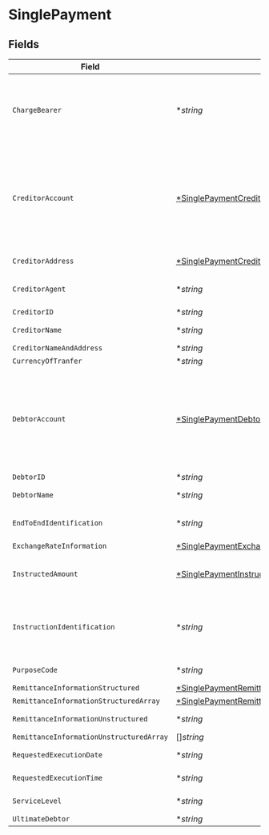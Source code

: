 # SinglePayment


## Fields

| Field                                                                                                                          | Type                                                                                                                           | Required                                                                                                                       | Description                                                                                                                    | Example                                                                                                                        |
| ------------------------------------------------------------------------------------------------------------------------------ | ------------------------------------------------------------------------------------------------------------------------------ | ------------------------------------------------------------------------------------------------------------------------------ | ------------------------------------------------------------------------------------------------------------------------------ | ------------------------------------------------------------------------------------------------------------------------------ |
| `ChargeBearer`                                                                                                                 | **string*                                                                                                                      | :heavy_minus_sign:                                                                                                             | Valores permitidos: Valores permitidos: • DEBT • CRED • SHAR • SLEV                                                            | SLEV                                                                                                                           |
| `CreditorAccount`                                                                                                              | [*SinglePaymentCreditorAccount](../../models/shared/singlepaymentcreditoraccount.md)                                           | :heavy_minus_sign:                                                                                                             | Cuenta del ordenante. Nota: este campo puede ser opcional en algunos servicios como pagos bulk                                 |                                                                                                                                |
| `CreditorAddress`                                                                                                              | [*SinglePaymentCreditorAddress](../../models/shared/singlepaymentcreditoraddress.md)                                           | :heavy_minus_sign:                                                                                                             | Direccion Beneficiario                                                                                                         |                                                                                                                                |
| `CreditorAgent`                                                                                                                | **string*                                                                                                                      | :heavy_minus_sign:                                                                                                             | BIC de la cuenta del beneficiario                                                                                              | XXXLESMMXXX                                                                                                                    |
| `CreditorID`                                                                                                                   | **string*                                                                                                                      | :heavy_minus_sign:                                                                                                             | N/A                                                                                                                            |                                                                                                                                |
| `CreditorName`                                                                                                                 | **string*                                                                                                                      | :heavy_minus_sign:                                                                                                             | Nombre del beneficiario                                                                                                        | Nombre                                                                                                                         |
| `CreditorNameAndAddress`                                                                                                       | **string*                                                                                                                      | :heavy_minus_sign:                                                                                                             | N/A                                                                                                                            |                                                                                                                                |
| `CurrencyOfTranfer`                                                                                                            | **string*                                                                                                                      | :heavy_minus_sign:                                                                                                             | N/A                                                                                                                            |                                                                                                                                |
| `DebtorAccount`                                                                                                                | [*SinglePaymentDebtorAccount](../../models/shared/singlepaymentdebtoraccount.md)                                               | :heavy_minus_sign:                                                                                                             | Cuenta del ordenante. Nota: este campo puede ser opcional en algunos servicios como pagos bulk                                 |                                                                                                                                |
| `DebtorID`                                                                                                                     | **string*                                                                                                                      | :heavy_minus_sign:                                                                                                             | N/A                                                                                                                            |                                                                                                                                |
| `DebtorName`                                                                                                                   | **string*                                                                                                                      | :heavy_minus_sign:                                                                                                             | Nombre del ordenante                                                                                                           |                                                                                                                                |
| `EndToEndIdentification`                                                                                                       | **string*                                                                                                                      | :heavy_minus_sign:                                                                                                             | Identificador único end to end.                                                                                                |                                                                                                                                |
| `ExchangeRateInformation`                                                                                                      | [*SinglePaymentExchangeRateInformation](../../models/shared/singlepaymentexchangerateinformation.md)                           | :heavy_minus_sign:                                                                                                             | N/A                                                                                                                            |                                                                                                                                |
| `InstructedAmount`                                                                                                             | [*SinglePaymentInstructedAmount](../../models/shared/singlepaymentinstructedamount.md)                                         | :heavy_minus_sign:                                                                                                             | Información de la transferencia realizada.                                                                                     |                                                                                                                                |
| `InstructionIdentification`                                                                                                    | **string*                                                                                                                      | :heavy_minus_sign:                                                                                                             | Identificación única de la instrucción asignada por la parte instructora                                                       |                                                                                                                                |
| `PurposeCode`                                                                                                                  | **string*                                                                                                                      | :heavy_minus_sign:                                                                                                             | Lista de códigos ISO                                                                                                           |                                                                                                                                |
| `RemittanceInformationStructured`                                                                                              | [*SinglePaymentRemittanceInformationStructured](../../models/shared/singlepaymentremittanceinformationstructured.md)           | :heavy_minus_sign:                                                                                                             | N/A                                                                                                                            |                                                                                                                                |
| `RemittanceInformationStructuredArray`                                                                                         | [*SinglePaymentRemittanceInformationStructuredArray](../../models/shared/singlepaymentremittanceinformationstructuredarray.md) | :heavy_minus_sign:                                                                                                             | N/A                                                                                                                            |                                                                                                                                |
| `RemittanceInformationUnstructured`                                                                                            | **string*                                                                                                                      | :heavy_minus_sign:                                                                                                             | Informacion Adicional                                                                                                          | Informacion adicional                                                                                                          |
| `RemittanceInformationUnstructuredArray`                                                                                       | []*string*                                                                                                                     | :heavy_minus_sign:                                                                                                             | N/A                                                                                                                            |                                                                                                                                |
| `RequestedExecutionDate`                                                                                                       | **string*                                                                                                                      | :heavy_minus_sign:                                                                                                             | Fecha de ejecución                                                                                                             |                                                                                                                                |
| `RequestedExecutionTime`                                                                                                       | **string*                                                                                                                      | :heavy_minus_sign:                                                                                                             | Fecha/hora de ejecución                                                                                                        |                                                                                                                                |
| `ServiceLevel`                                                                                                                 | **string*                                                                                                                      | :heavy_minus_sign:                                                                                                             | Nivel de servicio.                                                                                                             |                                                                                                                                |
| `UltimateDebtor`                                                                                                               | **string*                                                                                                                      | :heavy_minus_sign:                                                                                                             | N/A                                                                                                                            |                                                                                                                                |